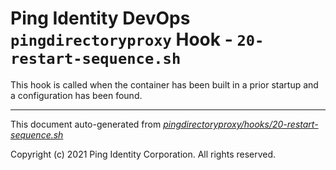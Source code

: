 
# Ping Identity DevOps `pingdirectoryproxy` Hook - `20-restart-sequence.sh`
 This hook is called when the container has been built in a prior startup
 and a configuration has been found.

---
This document auto-generated from _[pingdirectoryproxy/hooks/20-restart-sequence.sh](https://github.com/pingidentity/pingidentity-docker-builds/blob/master/pingdirectoryproxy/hooks/20-restart-sequence.sh)_

Copyright (c) 2021 Ping Identity Corporation. All rights reserved.
